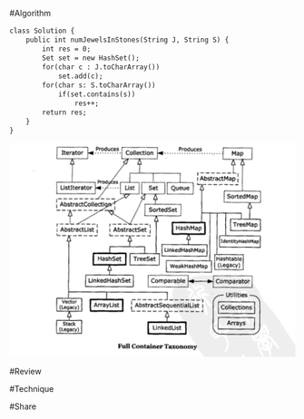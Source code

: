 #Algorithm
```
class Solution {
    public int numJewelsInStones(String J, String S) {
        int res = 0;
        Set set = new HashSet();
        for(char c : J.toCharArray())
            set.add(c);
        for(char s: S.toCharArray())
            if(set.contains(s))
                res++;
        return res;
    }
}
```
![alt text](https://github.com/MarsForever/MarsForever_ARTS/blob/master/image/screenshot_java_set_20180707.png)


#Review

#Technique

#Share